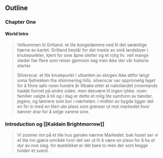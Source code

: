 
## Outline
### Chapter One
#### World Intro
>Velkommen til Gritland. et lite kongedømme ned til det sørøstlige hjørne av kartet. 
>Gritland består for det meste av små landsbyer i knutepunkter, kjent for sine åpne sletter 
>og et rolig liv. vell mange steder har flere som reiser gjennom seg men ikke der vår historie starter.
>
>Silverscar. et lite knutepunkt i utkanten av skogen ikke altfor langt unna fjellrekken the shimmering hills. silverscar var opprinnelig laget for å finne sølv noen hundre år tilbake etter at nabolandet crownlands hadde funnet på andre siden. men desvære til ingen lykke. noen familier valgte å bli og i dag er dette et rolig lite samfunn av bønder, jegere, og tømrere  som bor i nærheten. i midten av bygda ligger det en fin in med en liten ute plass som grenser ut mot markedet hvor bønner drar for å selge varene sine.
### Introduction og [[Kaldain Brightmorrow]]
>Vi zoomer inn på et lite hus ganske nærme Markedet. bak huset ser vi et lite inn gjæra område hvor det ser ut lit å være en plass for å ha et dyr av noe slag. for øyeblikket er det bare to men der som begge holder et sverd. 
>
